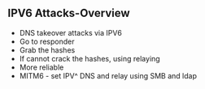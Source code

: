 

## IPV6 Attacks-Overview


- DNS takeover attacks via IPV6
- Go to responder
- Grab the hashes
- If cannot crack the hashes, using relaying
- More reliable
- MITM6 - set IPV^ DNS and relay using SMB and ldap


